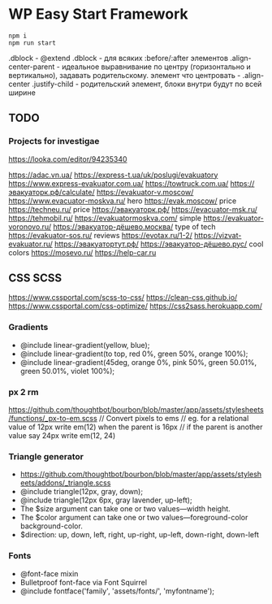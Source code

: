 # WP Easy Start Framework
```
npm i
npm run start
```


.dblock - @extend .dblock - для всяких :before/:after элементов
.align-center-parent - идеальное выравнивание по центру (горизонтально и вертикально), задавать родительскому. элемент что центровать - .align-center
.justify-child - родительский элемент, блоки внутри будут по всей ширине


## TODO
### Projects for investigae
https://looka.com/editor/94235340

<meta name="keywords" content="машина сломалась на дороге,  вскрытие машины, замена колеса, ремонт замка зажигания, подвоз топлива, запуск двигателя, прикурить, техпомощь">
<meta name="description" content="Помощь на дорогах 24/7! Звоните +79060300002 Мы Вам поможем! Диагностика Вашей машины,  запуск двигателя, замена колеса, подвоз топлива, ремонт замка зажигания, изготовление ключей, вскрытие Вашей машины. ">

https://adac.vn.ua/
https://express-t.ua/uk/poslugi/evakuatory
https://www.express-evakuator.com.ua/
https://towtruck.com.ua/
https://эвакуаторк.рф/calculate/
https://evakuator-v.moscow/
https://www.evacuator-moskva.ru/
hero https://evak.moscow/
price https://techneu.ru/
price https://эвакуаторк.рф/
https://evacuator-msk.ru/
https://tehmobil.ru/
https://evakuatormoskva.com/
simple https://evakuator-voronovo.ru/
https://эвакуатор-дёшево.москва/
type of tech https://evakuator-sos.ru/
reviews https://evotax.ru/1-2/
https://vizvat-evakuator.ru/
https://эвакуатортут.рф/
https://эвакуатор-дёшево.рус/
cool colors https://mosevo.ru/
https://help-car.ru

## CSS SCSS 
https://www.cssportal.com/scss-to-css/
https://clean-css.github.io/
https://www.cssportal.com/css-optimize/
https://css2sass.herokuapp.com/

### Gradients
  * @include linear-gradient(yellow, blue);
  * @include linear-gradient(to top, red 0%, green 50%, orange 100%);
  * @include linear-gradient(45deg, orange 0%, pink 50%, green 50.01%, green 50.01%, violet 100%);

### px 2 rm
https://github.com/thoughtbot/bourbon/blob/master/app/assets/stylesheets/functions/_px-to-em.scss
// Convert pixels to ems
// eg. for a relational value of 12px write em(12) when the parent is 16px
// if the parent is another value say 24px write em(12, 24)


### Triangle generator
 * https://github.com/thoughtbot/bourbon/blob/master/app/assets/stylesheets/addons/_triangle.scss
 * @include triangle(12px, gray, down);
 * @include triangle(12px 6px, gray lavender, up-left);
 * The $size argument can take one or two values—width height.
 * The $color argument can take one or two values—foreground-color background-color.
 * $direction: up, down, left, right, up-right, up-left, down-right, down-left


### Fonts
 * @font-face mixin
 * Bulletproof font-face via Font Squirrel
 * @include fontface('family', 'assets/fonts/', 'myfontname');
